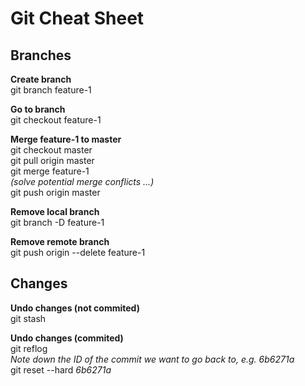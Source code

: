 <!DOCTYPE html>
<html>

<head>
  <meta charset="utf-8">
  <meta name="viewport" content="width=device-width, initial-scale=1.0">
  <link rel="stylesheet" href="https://stackedit.io/style.css" />
</head>

<body class="stackedit">
  <div class="stackedit__html"><h1 id="git-cheat-sheet">Git Cheat Sheet</h1>
<h2 id="branches">Branches</h2>
<p><strong>Create branch</strong><br>
git branch feature-1</p>
<p><strong>Go to branch</strong><br>
git checkout feature-1</p>
<p><strong>Merge feature-1 to master</strong><br>
git checkout master<br>
git pull origin master<br>
git merge feature-1<br>
<i>(solve potential merge conflicts ...)</i><br>
git push origin master</p>
<p><strong>Remove local branch</strong><br>
git branch -D feature-1</p>
<p><strong>Remove remote branch</strong><br>
git push origin --delete feature-1</p>
<h2 id="changes">Changes</h2>
<p><strong>Undo changes (not commited)</strong><br>
git stash</p>
<p><strong>Undo changes (commited)</strong><br>
git reflog<br>
<em>Note down the ID of the commit we want to go back to, e.g. 6b6271a</em><br>
git reset --hard <em>6b6271a</em></p>
</div>
</body>

</html>
